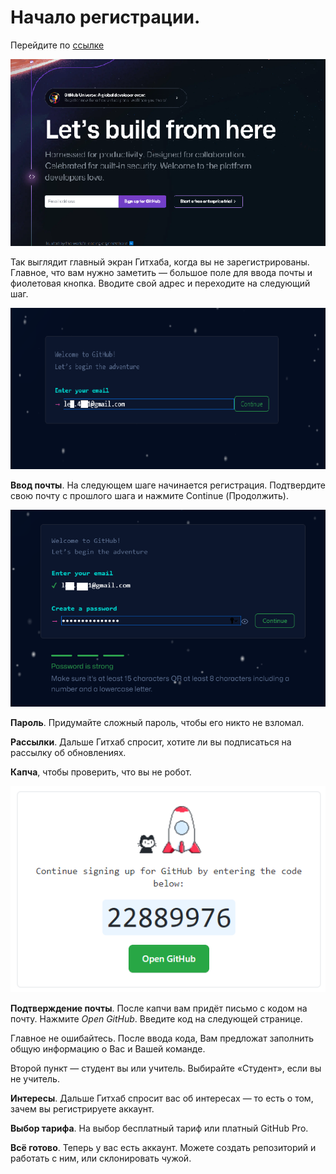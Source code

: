 # Начало регистрации. 

Перейдите по [ссылке](https://github.com/)

![](./storage/Github1.png)

Так выглядит главный экран Гитхаба, когда вы не зарегистрированы. Главное, что вам нужно заметить — большое поле для ввода почты и фиолетовая кнопка. Вводите свой адрес и переходите на следующий шаг.

![](./storage/Github2.png)

**Ввод почты**. На следующем шаге начинается регистрация. Подтвердите свою почту с прошлого шага и нажмите Continue (Продолжить).

![](./storage/Github3.png)

**Пароль**. Придумайте сложный пароль, чтобы его никто не взломал. 

**Рассылки**. Дальше Гитхаб спросит, хотите ли вы подписаться на рассылку об обновлениях.

**Капча**, чтобы проверить, что вы не робот. 

![](./storage/Github4.png)

**Подтверждение почты**. После капчи вам придёт письмо с кодом на почту. Нажмите *Open GitHub*. Введите код на следующей странице.

Главное не ошибайтесь. После ввода кода, Вам предложат заполнить общую информацию о Вас и Вашей команде.

Второй пункт — студент вы или учитель. Выбирайте «Студент», если вы не учитель.

**Интересы**. Дальше Гитхаб спросит вас об интересах — то есть о том, зачем вы регистрируете аккаунт. 

**Выбор тарифа**. На выбор бесплатный тариф или платный GitHub Pro.

**Всё готово**. Теперь у вас есть аккаунт. Можете создать репозиторий и работать с ним, или склонировать чужой.


